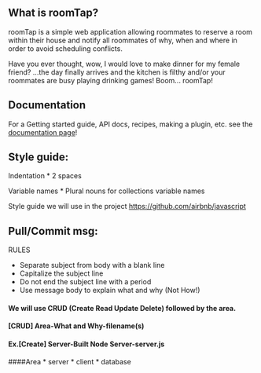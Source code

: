 ## What is roomTap?

roomTap is a simple web application allowing roommates to reserve a room within their house and notify all roommates of why, when and where in order to avoid scheduling conflicts.

Have you ever thought, wow, I would love to make dinner for my female friend? ...the day finally arrives and the kitchen is filthy and/or your roommates are busy playing drinking games! Boom... roomTap!  		

## Documentation

For a Getting started guide, API docs, recipes, making a plugin, etc. see the [documentation page](/README.md)!

## Style guide:
  Indentation
	* 2 spaces

  Variable names
	* Plural nouns for collections variable names
  
  Style guide we will use in the project
    https://github.com/airbnb/javascript

## Pull/Commit msg:
RULES
  - Separate subject from body with a blank line
  - Capitalize the subject line
  - Do not end the subject line with a period
  - Use message body to explain what and why (Not How!)


#### We will use CRUD (Create Read Update Delete) followed by the area.
#### [CRUD] Area-What and Why-filename(s)
#### Ex.[Create] Server-Built Node Server-server.js 

####Area
	* server
	* client
	* database 
